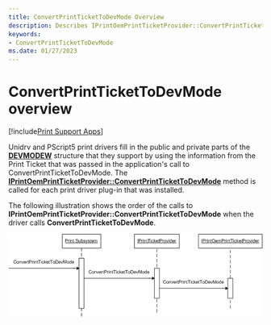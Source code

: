 ```yaml
---
title: ConvertPrintTicketToDevMode Overview
description: Describes IPrintOemPrintTicketProvider::ConvertPrintTicketToDevMode method usage from an application's passed print ticket.
keywords:
- ConvertPrintTicketToDevMode
ms.date: 01/27/2023
---
```


# ConvertPrintTicketToDevMode overview

[!include[Print Support Apps](../includes/print-support-apps.md)]

Unidrv and PScript5 print drivers fill in the public and private parts of the [**DEVMODEW**](/windows/win32/api/wingdi/ns-wingdi-devmodew) structure that they support by using the information from the Print Ticket that was passed in the application's call to ConvertPrintTicketToDevMode. The [**IPrintOemPrintTicketProvider::ConvertPrintTicketToDevMode**](/windows-hardware/drivers/ddi/prcomoem/nf-prcomoem-iprintoemprintticketprovider-convertprinttickettodevmode) method is called for each print driver plug-in that was installed.

The following illustration shows the order of the calls to **IPrintOemPrintTicketProvider::ConvertPrintTicketToDevMode** when the driver calls **ConvertPrintTicketToDevMode**.

![diagram illustrating the convertprinttickettodevmode calling sequence.](images/ptpcpt2dm-uml.gif)
